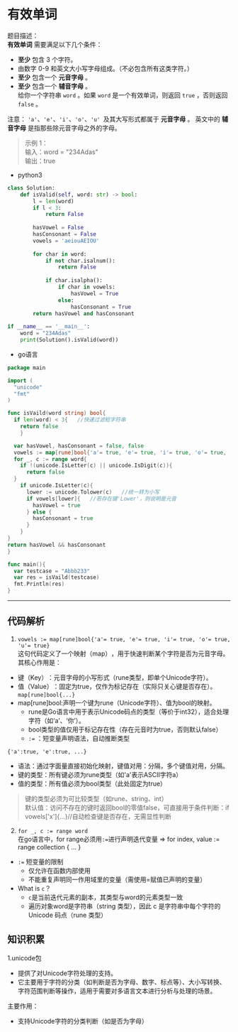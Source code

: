 # 有效单词

题目描述：  
**有效单词** 需要满足以下几个条件：

- **至少** 包含 3 个字符。
- 由数字 0-9 和英文大小写字母组成。（不必包含所有这类字符。）
- **至少** 包含一个 **元音字母** 。
- **至少** 包含一个 **辅音字母** 。  
给你一个字符串 `word` 。如果 `word` 是一个有效单词，则返回 `true` ，否则返回 `false` 。

注意：
`'a'`、`'e'`、`'i'`、`'o'`、`'u' `及其大写形式都属于 **元音字母** 。
英文中的 **辅音字母** 是指那些除元音字母之外的字母。

> 示例 1：  
> 输入：word = "234Adas"  
> 输出：true  

- python3
```python
class Solution:
    def isValid(self, word: str) -> bool:
        l = len(word)
        if l < 3:
            return False
        
        hasVowel = False
        hasConsonant = False
        vowels = 'aeiouAEIOU'
        
        for char in word:
            if not char.isalnum():
                return False
            
            if char.isalpha():
                if char in vowels:
                    hasVowel = True
                else:
                    hasConsonant = True     
        return hasVowel and hasConsonant
    
if __name__ == '__main__':
    word = "234Adas"
    print(Solution().isValid(word))
```


- go语言
```go
package main

import (
  "unicode"
  "fmt"
)

func isVaild(word string) bool{
  if len(word) < 3{   //快速过滤短字符串
    return false
    }

  var hasVowel, hasConsonant = false, false
  vowels := map[rune]bool{'a'= true, 'e'= true, 'i'= true, 'o'= true, 'u'= true}   //哈希表，时间复杂度为O(1)
  for _, c := range word{
    if !(unicode.IsLetter(c) || unicode.IsDigit(c)){
      return false
  }
    if unicode.IsLetter(c){
      lower := unicode.Tolower(c)   //统一转为小写
      if vowels[lower]{   //若存在键'Lower'，则说明是元音
        hasVowel = true
      } else {
        hasConsonant = true
      }
    }
}
return hasVowel && hasConsonant
}

func main(){
  var testcase = "Abbb233"
  var res = isVaild(testcase)
  fmt.Println(res)
}
```

-----------------------------------------------------------------------------------------------------
## 代码解析
1. `vowels := map[rune]bool{'a'= true, 'e'= true, 'i'= true, 'o'= true, 'u'= true}`  
  这句代码定义了一个 ​​映射（map）​​，用于快速判断某个字符是否为元音字母。其核心作用是：
  - 键（Key）​​：元音字母的小写形式（rune类型，即单个Unicode字符）。
  - 值（Value）​​：固定为true，仅作为标记存在（实际只关心键是否存在）。  
​​
  `map[rune]bool{...}`
  - map[rune]bool:声明一个键为rune（Unicode字符）、值为bool的映射。
    - rune是Go语言中用于表示Unicode码点的类型（等价于int32），适合处理字符（如‘a’、‘你’）。
    - bool类型的值仅用于标记存在性（存在元音时为true，否则默认false）
    - `:=` ：短变量声明语法，自动推断类型  
  
  `{'a':true, 'e':true, ...}`
  - 语法：通过字面量直接初始化映射，键值对用：分隔，多个键值对用，分隔。
  - 键的类型：所有键必须为rune类型（如'a'表示ASCII字符a）
  - 值的类型：所有值必须为bool类型（此处固定为true）

  > 键的类型必须为可比较类型（如rune、string、int）  
  > 默认值：访问不存在的键时返回bool的零值false，可直接用于条件判断：if vowels['x']{...}//自动检查键是否存在，无需显性判断

 2. `for _, c := range word`  
   在go语言中，for range必须用`:=`进行声明迭代变量 => for index, value := range collection { ... }
  - `:=` 短变量的限制
    - 仅允许在函数内部使用
    - 不能重复声明同一作用域里的变量（需使用=赋值已声明的变量）
  - What is `c`？
    - `c`是当前迭代元素的副本，其类型与word的元素类型一致
    - 遍历对象word是字符串（string 类型），因此 c 是字符串中每个字符的 ​​Unicode 码点（rune 类型）​​

## 知识积累
1.unicode包  
  - 提供了对Unicode字符处理的支持。
  - 它主要用于字符的分类（如判断是否为字母、数字、标点等）、大小写转换、字符范围判断等操作，适用于需要对多语言文本进行分析与处理的场景。  

  主要作用：
  - 支持Unicode字符的分类判断（如是否为字母）
    

    
  
  
